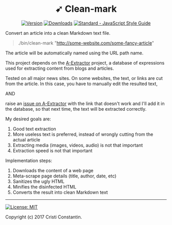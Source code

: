 <h1 align="center">
  ➹ Clean-mark
  <br>
</h1>

<p align="center">
  <a href="https://www.npmjs.com/package/clean-mark"><img src="https://img.shields.io/npm/v/clean-mark.svg" alt="Version"></a>
  <a href="https://www.npmjs.com/package/clean-mark"><img src="https://img.shields.io/npm/dt/clean-mark.svg" alt="Downloads"></a>
  <a href="https://standardjs.com"><img src="https://img.shields.io/badge/code_style-standard-brightgreen.svg" alt="Standard - JavaScript Style Guide"></a>
</p>

Convert an article into a clean Markdown text file.

> ./bin/clean-mark "http://some-website.com/some-fancy-article"

The article will be automatically named using the URL path name.

This project depends on the [A-Extractor](https://github.com/croqaz/a-extractor) project, a database of expressions used for extracting content from blogs and articles.


Tested on all major news sites. On some websites, the text, or links are cut from the article.
In this case, you have to manually edit the resulted text,

AND

raise an [issue on A-Extractor](https://github.com/croqaz/a-extractor/issues) with the link that doesn't work and I'll add it in the database, so that next time, the text will be extracted correctly.

My desired goals are:

1. Good text extraction
1. More useless text is preferred, instead of wrongly cutting from the actual article
1. Extracting media (images, videos, audio) is not that important
1. Extraction speed is not that important


Implementation steps:

1. Downloads the content of a web page
1. Meta-scrape page details (title, author, date, etc)
1. Sanitizes the ugly HTML
1. Minifies the disinfected HTML
1. Converts the result into clean Markdown text


-----

[![License: MIT](https://img.shields.io/badge/license-MIT-blue.svg)](https://opensource.org/licenses/MIT)

Copyright (c) 2017 Cristi Constantin.
